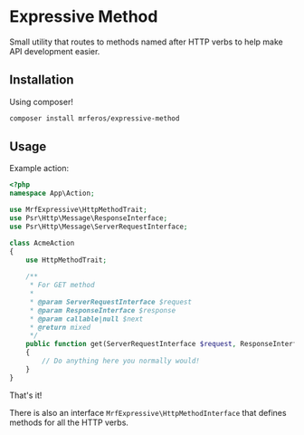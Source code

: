 Expressive Method
====

Small utility that routes to methods named after HTTP verbs to help make API development easier. 

## Installation

Using composer!

```bash
composer install mrferos/expressive-method
```

## Usage

Example action: 
```php
<?php
namespace App\Action;

use MrfExpressive\HttpMethodTrait;
use Psr\Http\Message\ResponseInterface;
use Psr\Http\Message\ServerRequestInterface;

class AcmeAction
{
    use HttpMethodTrait;
    
    /**
     * For GET method
     *
     * @param ServerRequestInterface $request
     * @param ResponseInterface $response
     * @param callable|null $next
     * @return mixed
     */
    public function get(ServerRequestInterface $request, ResponseInterface $response, callable $next = null)
    {
        // Do anything here you normally would!
    }
}
```

That's it!

There is also an interface `MrfExpressive\HttpMethodInterface` that defines methods for all the HTTP verbs. 